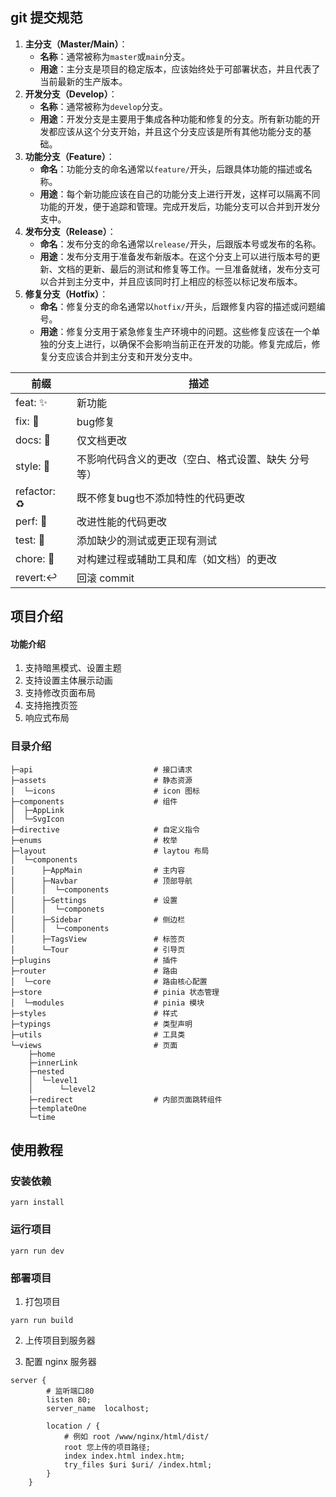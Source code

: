 ## git 提交规范
1. **主分支（Master/Main）**：
    - **名称**：通常被称为`master`或`main`分支。
    - **用途**：主分支是项目的稳定版本，应该始终处于可部署状态，并且代表了当前最新的生产版本。
2. **开发分支（Develop）**：
    - **名称**：通常被称为`develop`分支。
    - **用途**：开发分支是主要用于集成各种功能和修复的分支。所有新功能的开发都应该从这个分支开始，并且这个分支应该是所有其他功能分支的基础。
3. **功能分支（Feature）**：
    - **命名**：功能分支的命名通常以`feature/`开头，后跟具体功能的描述或名称。
    - **用途**：每个新功能应该在自己的功能分支上进行开发，这样可以隔离不同功能的开发，便于追踪和管理。完成开发后，功能分支可以合并到开发分支中。
4. **发布分支（Release）**：
    - **命名**：发布分支的命名通常以`release/`开头，后跟版本号或发布的名称。
    - **用途**：发布分支用于准备发布新版本。在这个分支上可以进行版本号的更新、文档的更新、最后的测试和修复等工作。一旦准备就绪，发布分支可以合并到主分支中，并且应该同时打上相应的标签以标记发布版本。
5. **修复分支（Hotfix）**：
    - **命名**：修复分支的命名通常以`hotfix/`开头，后跟修复内容的描述或问题编号。
    - **用途**：修复分支用于紧急修复生产环境中的问题。这些修复应该在一个单独的分支上进行，以确保不会影响当前正在开发的功能。修复完成后，修复分支应该合并到主分支和开发分支中。

| 前缀                | 描述                                                |
| ------------------- | --------------------------------------------------- |
| feat: :sparkles:    | 新功能                                              |
| fix: :bug:          | bug修复                                             |
| docs: :memo:        | 仅文档更改                                          |
| style: 🌈            | 不影响代码含义的更改（空白、格式设置、缺失 分号等） |
| refactor: :recycle: | 既不修复bug也不添加特性的代码更改                   |
| perf: 🚀             | 改进性能的代码更改                                  |
| test: 🧪             | 添加缺少的测试或更正现有测试                        |
| chore: :hammer:     | 对构建过程或辅助工具和库（如文档）的更改            |
| revert:↩️            | 回滚 commit                                         |


## 项目介绍

#### 功能介绍

1. 支持暗黑模式、设置主题
2. 支持设置主体展示动画
3. 支持修改页面布局
4. 支持拖拽页签
5. 响应式布局


### 目录介绍

```
├─api                           # 接口请求
├─assets                        # 静态资源
│  └─icons                      # icon 图标
├─components                    # 组件
│  ├─AppLink                    
│  └─SvgIcon
├─directive                     # 自定义指令
├─enums                         # 枚举
├─layout                        # laytou 布局
│  └─components                 
│      ├─AppMain                # 主内容
│      ├─Navbar                 # 顶部导航
│      │  └─components
│      ├─Settings               # 设置
│      │  └─componets
│      ├─Sidebar                # 侧边栏
│      │  └─components
│      ├─TagsView               # 标签页
│      └─Tour                   # 引导页
├─plugins                       # 插件
├─router                        # 路由
│  └─core                       # 路由核心配置
├─store                         # pinia 状态管理
│  └─modules                    # pinia 模块
├─styles                        # 样式
├─typings                       # 类型声明   
├─utils                         # 工具类
└─views                         # 页面
    ├─home
    ├─innerLink
    ├─nested
    │  └─level1
    │      └─level2
    ├─redirect                  # 内部页面跳转组件
    ├─templateOne
    └─time
```

## 使用教程

### 安装依赖

```
yarn install
```

### 运行项目

```
yarn run dev
```

### 部署项目
1. 打包项目
```
yarn run build
```
2. 上传项目到服务器

3. 配置 nginx 服务器

```
server {
        # 监听端口80
        listen 80;
        server_name  localhost;
        
        location / {
            # 例如 root /www/nginx/html/dist/
            root 您上传的项目路径;
            index index.html index.htm;
            try_files $uri $uri/ /index.html;
        }
    }
```
